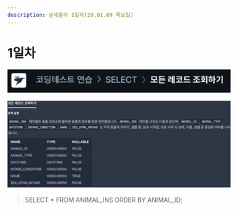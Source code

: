 ```yaml
---
description: 문제풀이 1일차(20.01.09 목요일)
---
```


# 1일차

![](<../.gitbook/assets/image (38).png>)

![](<../.gitbook/assets/image (6).png>)

> SELECT \* FROM ANIMAL\_INS ORDER BY ANIMAL\_ID;
